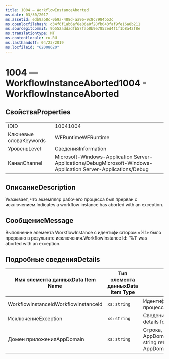 ```yaml
---
title: 1004 ― WorkflowInstanceAborted
ms.date: 03/30/2017
ms.assetid: edb9ab8c-0b9a-488d-aa96-9c8c7984b53c
ms.openlocfilehash: d34f6f1ab6af8e06a0f28fb043faf9fe16a8b211
ms.sourcegitcommit: 9b552addadfb57fab0b9e7852ed4f1f1b8a42f8e
ms.translationtype: MT
ms.contentlocale: ru-RU
ms.lasthandoff: 04/23/2019
ms.locfileid: "62008620"
---
```

# <a name="1004---workflowinstanceaborted"></a><span data-ttu-id="37733-102">1004 ― WorkflowInstanceAborted</span><span class="sxs-lookup"><span data-stu-id="37733-102">1004 - WorkflowInstanceAborted</span></span>

## <a name="properties"></a><span data-ttu-id="37733-103">Свойства</span><span class="sxs-lookup"><span data-stu-id="37733-103">Properties</span></span>

|||
|-|-|
|<span data-ttu-id="37733-104">ID</span><span class="sxs-lookup"><span data-stu-id="37733-104">ID</span></span>|<span data-ttu-id="37733-105">1004</span><span class="sxs-lookup"><span data-stu-id="37733-105">1004</span></span>|
|<span data-ttu-id="37733-106">Ключевые слова</span><span class="sxs-lookup"><span data-stu-id="37733-106">Keywords</span></span>|<span data-ttu-id="37733-107">WFRuntime</span><span class="sxs-lookup"><span data-stu-id="37733-107">WFRuntime</span></span>|
|<span data-ttu-id="37733-108">Уровень</span><span class="sxs-lookup"><span data-stu-id="37733-108">Level</span></span>|<span data-ttu-id="37733-109">Сведения</span><span class="sxs-lookup"><span data-stu-id="37733-109">Information</span></span>|
|<span data-ttu-id="37733-110">Канал</span><span class="sxs-lookup"><span data-stu-id="37733-110">Channel</span></span>|<span data-ttu-id="37733-111">Microsoft-Windows-Application Server-Applications/Debug</span><span class="sxs-lookup"><span data-stu-id="37733-111">Microsoft-Windows-Application Server-Applications/Debug</span></span>|

## <a name="description"></a><span data-ttu-id="37733-112">Описание</span><span class="sxs-lookup"><span data-stu-id="37733-112">Description</span></span>

<span data-ttu-id="37733-113">Указывает, что экземпляр рабочего процесса был прерван с исключением.</span><span class="sxs-lookup"><span data-stu-id="37733-113">Indicates a workflow instance has aborted with an exception.</span></span>

## <a name="message"></a><span data-ttu-id="37733-114">Сообщение</span><span class="sxs-lookup"><span data-stu-id="37733-114">Message</span></span>

<span data-ttu-id="37733-115">Выполнение элемента WorkflowInstance с идентификатором «%1» было прервано в результате исключения.</span><span class="sxs-lookup"><span data-stu-id="37733-115">WorkflowInstance Id: '%1' was aborted with an exception.</span></span>

## <a name="details"></a><span data-ttu-id="37733-116">Подробные сведения</span><span class="sxs-lookup"><span data-stu-id="37733-116">Details</span></span>

|<span data-ttu-id="37733-117">Имя элемента данных</span><span class="sxs-lookup"><span data-stu-id="37733-117">Data Item Name</span></span>|<span data-ttu-id="37733-118">Тип элемента данных</span><span class="sxs-lookup"><span data-stu-id="37733-118">Data Item Type</span></span>|<span data-ttu-id="37733-119">Описание</span><span class="sxs-lookup"><span data-stu-id="37733-119">Description</span></span>|
|--------------------|--------------------|-----------------|
|<span data-ttu-id="37733-120">WorkflowInstanceId</span><span class="sxs-lookup"><span data-stu-id="37733-120">WorkflowInstanceId</span></span>|`xs:string`|<span data-ttu-id="37733-121">Идентификатор экземпляра для рабочего процесса.</span><span class="sxs-lookup"><span data-stu-id="37733-121">The instance id for the workflow</span></span>|
|<span data-ttu-id="37733-122">Исключение</span><span class="sxs-lookup"><span data-stu-id="37733-122">Exception</span></span>|`xs:string`|<span data-ttu-id="37733-123">Сведения об исключении</span><span class="sxs-lookup"><span data-stu-id="37733-123">The exception details for the exception</span></span>|
|<span data-ttu-id="37733-124">Домен приложения</span><span class="sxs-lookup"><span data-stu-id="37733-124">AppDomain</span></span>|`xs:string`|<span data-ttu-id="37733-125">Строка, возвращаемая AppDomain.CurrentDomain.FriendlyName.</span><span class="sxs-lookup"><span data-stu-id="37733-125">The string returned by AppDomain.CurrentDomain.FriendlyName.</span></span>|
